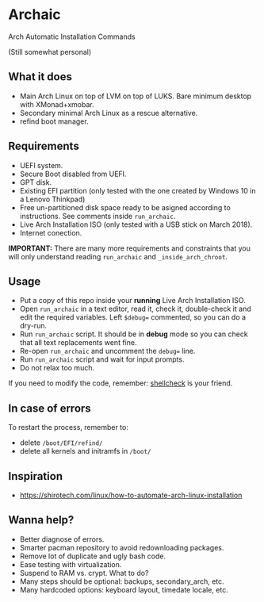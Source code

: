 # Archaic

Arch Automatic Installation Commands

(Still somewhat personal)

## What it does

- Main Arch Linux on top of LVM on top of LUKS. Bare minimum desktop with XMonad+xmobar.
- Secondary minimal Arch Linux as a rescue alternative.
- refind boot manager.

## Requirements

- UEFI system.
- Secure Boot disabled from UEFI.
- GPT disk.
- Existing EFI partition (only tested with the one created by Windows 10 in a Lenovo Thinkpad)
- Free un-partitioned disk space ready to be asigned according to instructions. See comments inside `run_archaic`.
- Live Arch Installation ISO (only tested with a USB stick on March 2018).
- Internet conection.

**IMPORTANT:** There are many more requirements and constraints that you will only understand reading `run_archaic` and `_inside_arch_chroot`.

## Usage

- Put a copy of this repo inside your **running** Live Arch Installation ISO.
- Open `run_archaic` in a text editor, read it, check it, double-check it and edit the required variables. Left `$debug=` commented, so you can do a dry-run.
- Run `run_archaic` script. It should be in **debug** mode so you can check that all text replacements went fine.
- Re-open `run_archaic` and uncomment the `debug=` line.
- Run `run_archaic` script and wait for input prompts.
- Do not relax too much.

If you need to modify the code, remember: [shellcheck](https://github.com/koalaman/shellcheck) is your friend.

## In case of errors

To restart the process, remember to:
- delete `/boot/EFI/refind/`
- delete all kernels and initramfs in `/boot/`

## Inspiration

- https://shirotech.com/linux/how-to-automate-arch-linux-installation

## Wanna help?

- Better diagnose of errors.
- Smarter pacman repository to avoid redownloading packages.
- Remove lot of duplicate and ugly bash code.
- Ease testing with virtualization.
- Suspend to RAM vs. crypt. What to do?
- Many steps should be optional: backups, secondary_arch, etc.
- Many hardcoded options: keyboard layout, timedate locale, etc.
